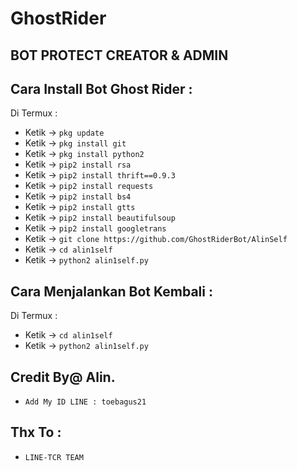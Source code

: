 # GhostRider
BOT PROTECT CREATOR & ADMIN
------
Cara Install Bot Ghost Rider :
------
Di Termux :
- Ketik -> `pkg update`
- Ketik -> `pkg install git`
- Ketik -> `pkg install python2`
- Ketik -> `pip2 install rsa`
- Ketik -> `pip2 install thrift==0.9.3`
- Ketik -> `pip2 install requests`
- Ketik -> `pip2 install bs4`
- Ketik -> `pip2 install gtts`
- Ketik -> `pip2 install beautifulsoup`
- Ketik -> `pip2 install googletrans`
- Ketik -> `git clone https://github.com/GhostRiderBot/AlinSelf`
- Ketik -> `cd alin1self`
- Ketik -> `python2 alin1self.py`

Cara Menjalankan Bot Kembali :
---
Di Termux :
- Ketik -> `cd alin1self`
- Ketik -> `python2 alin1self.py`


Credit By@ Alin.
------
- `Add My ID LINE : toebagus21`

Thx To :
------
- `LINE-TCR TEAM`


